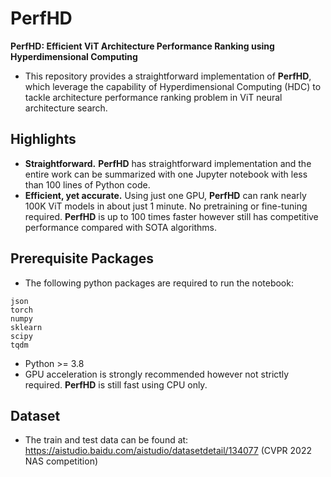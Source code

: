 # PerfHD
**PerfHD: Efficient ViT Architecture Performance Ranking using Hyperdimensional Computing**
- This repository provides a straightforward implementation of **PerfHD**, which leverage the capability of Hyperdimensional Computing (HDC) to tackle architecture performance ranking problem in ViT neural architecture search.

## Highlights
- **Straightforward.** **PerfHD** has straightforward implementation and the entire work can be summarized with one Jupyter notebook with less than 100 lines of Python code. 
- **Efficient, yet accurate.** Using just one GPU, **PerfHD** can rank nearly 100K ViT models in about just 1 minute. No pretraining or fine-tuning required. **PerfHD** is up to 100 times faster however still has competitive performance compared with SOTA algorithms. 

## Prerequisite Packages
- The following python packages are required to run the notebook:
```
json
torch
numpy
sklearn
scipy
tqdm
```
- Python >= 3.8
- GPU acceleration is strongly recommended however not strictly required. **PerfHD** is still fast using CPU only.

## Dataset
- The train and test data can be found at: https://aistudio.baidu.com/aistudio/datasetdetail/134077 (CVPR 2022 NAS competition)
